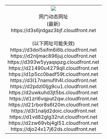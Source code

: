 ﻿<table>
  <tr></tr>
  <tr><td colspan=2 align=center><img src="https://d3s6jrdgaz3bjf.cloudfront.net/Up/oGate.jpg" /></td></tr>
  <tr><td colspan=2 align=center>网门动态网址<br/>(最新)
<br>https://d3s6jrdgaz3bjf.cloudfront.net
<br/><br/>(以下网址可能失效)
<br>https://d3dol5sifm6i6b.cloudfront.net
<br>https://d2nljmac896juj.cloudfront.net
<br>https://d393w5yyaqspzg.cloudfront.net
<br>https://d21490u4279qll.cloudfront.net
<br>https://d1p5cc0badf59t.cloudfront.net
<br>https://d3l17namuflh4l.cloudfront.net
<br>https://d2pdzl0ljg9cu1.cloudfront.net
<br>https://d2uwkuhd3jt5bs.cloudfront.net
<br>https://d1zrl6vqput2qw.cloudfront.net
<br>https://d21rbor8s6t20m.cloudfront.net
<br>https://d3l1naljd2doic.cloudfront.net
<br>https://d1vd82glg32rut.cloudfront.net
<br>https://d2zw69vbj4gl51.cloudfront.net
<br>https://djo24x17j62ds.cloudfront.net
    </td>
  </tr>
</table>
